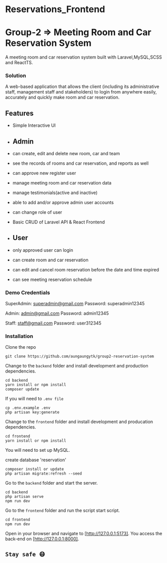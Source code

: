 # Reservations_Frontend

# Group-2 => Meeting Room and Car Reservation System
A meeting room and car reservation system built with Laravel,MySQL,SCSS and ReactTS.

### Solution
A web-based application that allows the client (including its administrative staff, management staff and stakeholders) to login from anywhere easily, accurately and quickly make room and car reservation.

<!-- This will help to ensure that room and car resources are used as fully-utilised as possible, whilst avoiding overlap booking and other common user frustrations. It will also make room and car reservation statistics available to the client's staff and management to assist their planning and decision-making. -->

## Features

-   Simple Interactive UI
-   ## Admin
-   can create, edit and delete new room, car and team
-   see the records of rooms and car reservation, and reports as well
-   can approve new register user
-   manage meeting room and car reservation data
-   manage testimonials(active and inactive)
-   able to add and/or approve admin user accounts
-   can change role of user
-   Basic CRUD of Laravel API & React Frontend

-   ## User
-   only approved user can login
-   can create room and car reservation
-   can edit and cancel room reservation before the date and time expired
-   can see meeting reservation schedule 

### Demo Credentials
SuperAdmin: superadmin@gmail.com
Password: superadmin12345

Admin: admin@gmail.com
Password: admin12345

Staff: staff@gmail.com
Password: user312345

### Installation
Clone the repo
```
git clone https://github.com/aungaungytk/group2-reservation-system
```

Change to the `backend` folder and install development and production dependencies.

```
cd backend
yarn install or npm install
composer update
```

If you will need to `.env file`

```
cp .env.example .env
php artisan key:generate
```

Change to the `frontend` folder and install development and producation dependencies.
```
cd frontend
yarn install or npm install
```

You will need to set up MySQL.

create database 'reservation'
```
composer install or update
php artisan migrate:refresh --seed
```

Go to the `backend` folder and start the server.
```
cd backend
php artisan serve
npm run dev
```

Go to the `frontend` folder and run the script start script.
```
cd frontend
npm run dev
```

Open in your browser and navigate to [http://127.0.0.1:5173]. You access the back-end on [http://127.0.0.1:8000].

## `Stay safe 😷`
